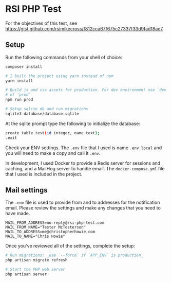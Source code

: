 # RSI PHP Test

For the objectives of this test, see https://gist.github.com/rsimikecross/f812cca67f675c27337f33d9fad18ae7


## Setup

Run the following commands from your shell of choice:

```sh
composer install

# I built the project using yarn instead of npm
yarn install

# Build js and css assets for production. For dev environment use `dev` instead
# of `prod`
npm run prod

# Setup sqlite db and run migrations
sqlite3 database/database.sqlite
```

At the sqlite prompt type the following to initialize the database:

```sh
create table test(id integer, name text);
.exit
```

Check your ENV settings. The `.env` file that I used is name `.env.local` and
you will need to make a copy and call it `.env`. 

In development, I used Docker to provide a Redis server for sessions and
caching, and a MailHog server to handle email. The `docker-compose.yml` file
that I used is included in the project. 

## Mail settings

The `.env` file is used to provide from and to addresses for the notification
email. Please review the settings and make any changes that you need to have
made.

```env
MAIL_FROM_ADDRESS=no-reply@rsi-php-test.com
MAIL_FROM_NAME="Tester McTesterson"
MAIL_TO_ADDRESS=me@christopherhowie.com
MAIL_TO_NAME="Chris Howie"
```

Once you've reviewed all of the settings, complete the setup:


```sh
# Run migrations; _use `--force` if `APP_ENV` is production_
php artisan migrate refresh
```

```sh
# Start the PHP web server
php artisan server
```




